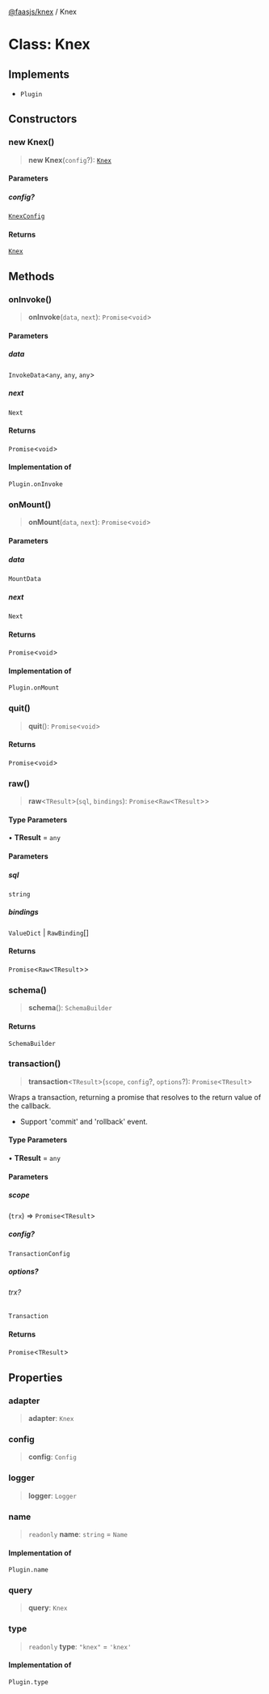 [@faasjs/knex](../README.md) / Knex

# Class: Knex

## Implements

- `Plugin`

## Constructors

### new Knex()

> **new Knex**(`config`?): [`Knex`](Knex.md)

#### Parameters

##### config?

[`KnexConfig`](../type-aliases/KnexConfig.md)

#### Returns

[`Knex`](Knex.md)

## Methods

### onInvoke()

> **onInvoke**(`data`, `next`): `Promise`\<`void`\>

#### Parameters

##### data

`InvokeData`\<`any`, `any`, `any`\>

##### next

`Next`

#### Returns

`Promise`\<`void`\>

#### Implementation of

`Plugin.onInvoke`

### onMount()

> **onMount**(`data`, `next`): `Promise`\<`void`\>

#### Parameters

##### data

`MountData`

##### next

`Next`

#### Returns

`Promise`\<`void`\>

#### Implementation of

`Plugin.onMount`

### quit()

> **quit**(): `Promise`\<`void`\>

#### Returns

`Promise`\<`void`\>

### raw()

> **raw**\<`TResult`\>(`sql`, `bindings`): `Promise`\<`Raw`\<`TResult`\>\>

#### Type Parameters

• **TResult** = `any`

#### Parameters

##### sql

`string`

##### bindings

`ValueDict` | `RawBinding`[]

#### Returns

`Promise`\<`Raw`\<`TResult`\>\>

### schema()

> **schema**(): `SchemaBuilder`

#### Returns

`SchemaBuilder`

### transaction()

> **transaction**\<`TResult`\>(`scope`, `config`?, `options`?): `Promise`\<`TResult`\>

Wraps a transaction, returning a promise that resolves to the return value of the callback.

- Support 'commit' and 'rollback' event.

#### Type Parameters

• **TResult** = `any`

#### Parameters

##### scope

(`trx`) => `Promise`\<`TResult`\>

##### config?

`TransactionConfig`

##### options?

###### trx?

`Transaction`

#### Returns

`Promise`\<`TResult`\>

## Properties

### adapter

> **adapter**: `Knex`

### config

> **config**: `Config`

### logger

> **logger**: `Logger`

### name

> `readonly` **name**: `string` = `Name`

#### Implementation of

`Plugin.name`

### query

> **query**: `Knex`

### type

> `readonly` **type**: `"knex"` = `'knex'`

#### Implementation of

`Plugin.type`
